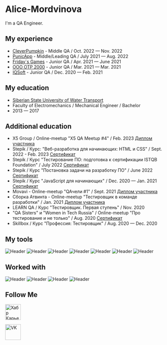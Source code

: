 # Alice-Mordvinova
I'm a QA Engineer.

## My experience
- [CleverPumpkin](https://career.habr.com/companies/cleverpumpkin) - Middle QA / Oct. 2022 — Nov. 2022
- [PunicApp](https://career.habr.com/companies/punicapp) - Middle/Leading QA / July 2021 — Aug. 2022
- [Friday`s Games](https://career.habr.com/companies/fridaysgames) - Junior QA / Apr. 2021 — June 2021
- [ООО ОТР 2000](https://career.habr.com/companies/otr) - Junior QA / Mar. 2021 — Mar. 2021
- [IQSoft](https://career.habr.com/companies/iqsoft) - Junior QA / Dec. 2020 — Feb. 2021

## My education
- [Siberian State University of Water Transport](https://career.habr.com/universities/6356)
- Faculty of Electromechanics / Mechanical Engineer / Bachelor
- 2013 — 2017

## Additional education
- X5 Group / Online-meetup "X5 QA Meetup #4" / Feb. 2023 [Диплом участника](https://hsto.org/getpro/moikrug/uploads/additional_education/000/108/754/diploma/f0c12d907de47538036d2208ea38ddeb.png)
- Stepik / Курс: "Веб-разработка для начинающих: HTML и CSS" / Sept. 2022 - Feb. 2023 [Сертификат](https://drive.google.com/file/d/1uyxJ1MhY0gOLv9JiWoTKw7hd6-oT6YfO/view)
- Stepik / Курс "Тестирование ПО: подготовка к сертификации ISTQB Foundation" / July 2022 [Сертификат](https://drive.google.com/file/d/1IS3qUaW3Zk-k2JWcWi_s7g5W3-z6E9hS/view)
- Stepik / Курс "Постановка задачи на разработку ПО" / June 2022 [Сертификат](https://drive.google.com/file/d/1bMt8Tbr9iSmiyqLkyWw0l4O2tpGDjG80/view)
- Stepik / Курс "JavaScript для начинающих" / Dec. 2020 — Jan. 2021 [Сертификат](https://drive.google.com/file/d/1rPsNkLedJjjklD451hJ5KT3bbYyUAbEf/view)
- Movavi - Online-meetup "QAчели #1" / Sept. 2021 [Диплом участника](https://drive.google.com/file/d/1haOqVpE0OwiHb2E_VgBwvUSIn5JPO6w_/view)
- Сборка Атвинта - Online-meetup "Тестировщик в команде разработки" / Jan. 2021 [Диплом участника](https://drive.google.com/file/d/1wntOX_9eTja6WQpa4PYGyW_WVNLagzp3/view)
- LEARN QA / Курс "Тестировщик. Первая ступень" / Nov. 2020
- "QA Sisters" и "Women in Tech Russia" / Online-meetup "Про тестирование и не только" / Aug. 2020 [Сертификат](https://drive.google.com/file/d/1U6TVXzHnZIOQnIxS4zaNPYGCM9SEBlwk/view)
- Skillbox / Курс "Профессия: Тестировщик" / Aug. 2020 — Dec. 2020

## My tools
<p dir=auto>
<img src="https://camo.githubusercontent.com/d599a4b42fea4707c2fae2a55b5d48acbf702126d5a99cff6802b015f3bb3177/68747470733a2f2f696d672e736869656c64732e696f2f62616467652f4a6972612d3039303930393f7374796c653d666f722d7468652d6261646765266c6f676f3d6a697261266c6f676f436f6c6f723d313336626531" alt="Header" data-canonical-src="https://img.shields.io/badge/Jira-090909?style=for-the-badge&amp;logo=jira&amp;logoColor=136be1" style="max-width: 100%;">
<img src="https://camo.githubusercontent.com/e4c0cc232e2135f37b682c4387ed49b0f7011150f0a93a84b57d3bcc485de75a/68747470733a2f2f696d672e736869656c64732e696f2f62616467652f537761676765722d3039303930393f7374796c653d666f722d7468652d6261646765266c6f676f3d73776167676572266c6f676f436f6c6f723d376564653262" alt="Header" data-canonical-src="https://img.shields.io/badge/Swagger-090909?style=for-the-badge&amp;logo=swagger&amp;logoColor=7ede2b" style="max-width: 100%;">
<img src="https://camo.githubusercontent.com/43dec30eb269fb83f3ac6cc46ee9ac1e05f7454cd2b6026795d928e7d4469bb7/68747470733a2f2f696d672e736869656c64732e696f2f62616467652f4669676d612d3039303930393f7374796c653d666f722d7468652d6261646765266c6f676f3d6669676d61266c6f676f436f6c6f723d376435666136" alt="Header" data-canonical-src="https://img.shields.io/badge/Figma-090909?style=for-the-badge&amp;logo=figma&amp;logoColor=7d5fa6" style="max-width: 100%;">
<img src="https://camo.githubusercontent.com/4b30119404617326ea1e1bc429da088f2d0acb4e49e11f87972e2487efb51dbe/68747470733a2f2f696d672e736869656c64732e696f2f62616467652f446576546f6f6c732d3039303930393f7374796c653d666f722d7468652d6261646765266c6f676f3d676f6f676c656368726f6d65266c6f676f436f6c6f723d323637346632" alt="Header" data-canonical-src="https://img.shields.io/badge/DevTools-090909?style=for-the-badge&amp;logo=googlechrome&amp;logoColor=2674f2" style="max-width: 100%;">
<img src="https://camo.githubusercontent.com/c95145b8ffc25f259c602abc7a91f2677634815fe7e1de107ef2581a685f7227/68747470733a2f2f696d672e736869656c64732e696f2f62616467652f416e64726f696453747564696f2d3039303930393f7374796c653d666f722d7468652d6261646765266c6f676f3d616e64726f696473747564696f266c6f676f436f6c6f723d336164303764" alt="Header" data-canonical-src="https://img.shields.io/badge/AndroidStudio-090909?style=for-the-badge&amp;logo=androidstudio&amp;logoColor=3ad07d" style="max-width: 100%;">
<img src="https://camo.githubusercontent.com/b43b6601c229180d920cdf99eac4b58f508517b6f00411cb037cf60be941c0e4/68747470733a2f2f696d672e736869656c64732e696f2f62616467652f546573745261696c2d3039303930393f7374796c653d666f722d7468652d6261646765266c6f676f3d266c6f676f436f6c6f723d373162353536" alt="Header" data-canonical-src="https://img.shields.io/badge/TestRail-090909?style=for-the-badge&amp;logo=&amp;logoColor=71b556" style="max-width: 100%;">
<img src="https://camo.githubusercontent.com/75709f6e7701525adf356038ac038efc11e75681852f87eaaab93ca16ce35610/68747470733a2f2f696d672e736869656c64732e696f2f62616467652f436861726c657350726f78792d3039303930393f7374796c653d666f722d7468652d6261646765266c6f676f3d636861726c657370726f7879266c6f676f436f6c6f723d386363346437" alt="Header" data-canonical-src="https://img.shields.io/badge/CharlesProxy-090909?style=for-the-badge&amp;logo=charlesproxy&amp;logoColor=8cc4d7" style="max-width: 100%;">

## Worked with

<p dir=auto>
<img src="https://camo.githubusercontent.com/e33120be981423c3a67ea0fd71e05da413f486246543e882e4f6a89882c3c59c/68747470733a2f2f696d672e736869656c64732e696f2f62616467652f506f73746d616e2d3039303930393f7374796c653d666f722d7468652d6261646765266c6f676f3d706f73746d616e266c6f676f436f6c6f723d663736393335" alt="Header" data-canonical-src="https://img.shields.io/badge/Postman-090909?style=for-the-badge&amp;logo=postman&amp;logoColor=f76935" style="max-width: 100%;">
<img src="https://camo.githubusercontent.com/ed679b76e165374336717ea864f8cf58f4e364d355c361c4ae0537310569003e/68747470733a2f2f696d672e736869656c64732e696f2f62616467652f4a656e6b696e732d3039303930393f7374796c653d666f722d7468652d6261646765266c6f676f3d6a656e6b696e73266c6f676f436f6c6f723d663766376637" alt="Header" data-canonical-src="https://img.shields.io/badge/Jenkins-090909?style=for-the-badge&amp;logo=jenkins&amp;logoColor=f7f7f7" style="max-width: 100%;">
<img src="https://camo.githubusercontent.com/3024b0d7942f089d07a731feca3793a2587e77a00bead240db40ab00d63660e0/68747470733a2f2f696d672e736869656c64732e696f2f62616467652f4d7953514c2d3039303930393f7374796c653d666f722d7468652d6261646765266c6f676f3d6d7973716c266c6f676f436f6c6f723d303036313861" alt="Header" data-canonical-src="https://img.shields.io/badge/MySQL-090909?style=for-the-badge&amp;logo=mysql&amp;logoColor=00618a" style="max-width: 100%;">
<img src="https://camo.githubusercontent.com/4b30119404617326ea1e1bc429da088f2d0acb4e49e11f87972e2487efb51dbe/68747470733a2f2f696d672e736869656c64732e696f2f62616467652f446576546f6f6c732d3039303930393f7374796c653d666f722d7468652d6261646765266c6f676f3d676f6f676c656368726f6d65266c6f676f436f6c6f723d323637346632" alt="Header" data-canonical-src="https://img.shields.io/badge/DevTools-090909?style=for-the-badge&amp;logo=googlechrome&amp;logoColor=2674f2" style="max-width: 100%;">
</p>

## Follow Me
  
<p div=auto>
<a href="https://career.habr.com/hi_neo_autumn"><img src="https://pbs.twimg.com/profile_images/1205171034938335232/Hor30ilG_400x400.jpg" width="50" 
   height="50" alt="Хабр Карьера"></a>

<a href="https://vk.com/qa.urum_fox"><img src="https://upload.wikimedia.org/wikipedia/commons/thumb/f/f3/VK_Compact_Logo_%282021-present%29.svg/200px-VK_Compact_Logo_%282021-present%29.svg.png" width="50" 
   height="50" alt="VK"></a>

</p>
